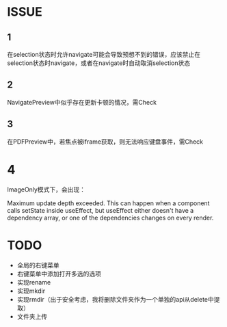 # ISSUE


## 1 

在selection状态时允许navigate可能会导致预想不到的错误，应该禁止在selection状态时navigate，或者在navigate时自动取消selection状态

## 2

NavigatePreview中似乎存在更新卡顿的情况，需Check

## 3

在PDFPreview中，若焦点被iframe获取，则无法响应键盘事件，需Check

# 4

ImageOnly模式下，会出现：

Maximum update depth exceeded. This can happen when a component calls setState inside useEffect, but useEffect either doesn't have a dependency array, or one of the dependencies changes on every render.

# TODO

- 全局的右键菜单
- 右键菜单中添加打开多选的选项
- 实现rename
- 实现mkdir
- 实现rmdir（出于安全考虑，我将删除文件夹作为一个单独的api从delete中提取）
- 文件夹上传